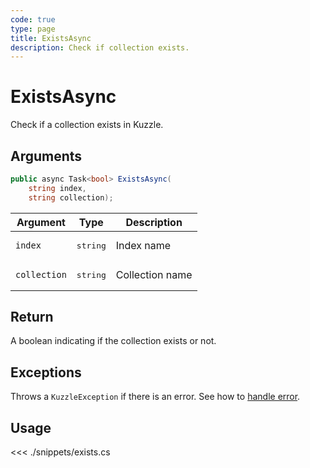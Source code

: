 ```yaml
---
code: true
type: page
title: ExistsAsync
description: Check if collection exists.
---
```


# ExistsAsync

Check if a collection exists in Kuzzle.


## Arguments

```csharp
public async Task<bool> ExistsAsync(
    string index,
    string collection);
```

| Argument     | Type              | Description     |
|--------------|-------------------|-----------------|
| `index`      | <pre>string</pre> | Index name      |
| `collection` | <pre>string</pre> | Collection name |

## Return

A boolean indicating if the collection exists or not.

## Exceptions

Throws a `KuzzleException` if there is an error. See how to [handle error](/sdk/csharp/1/essentials/error-handling).

## Usage

<<< ./snippets/exists.cs
